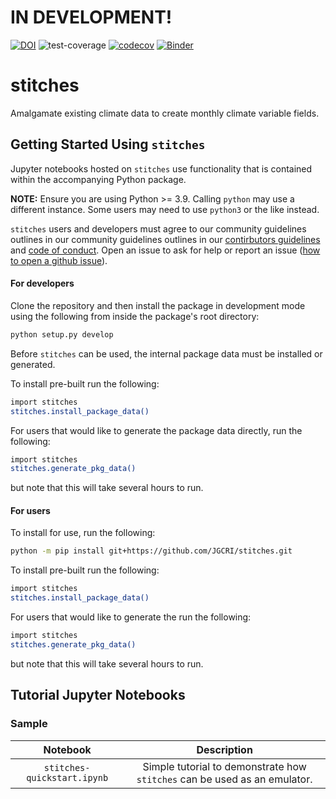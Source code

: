# IN DEVELOPMENT!

 [![DOI](https://zenodo.org/badge/317969428.svg)](https://zenodo.org/badge/latestdoi/317969428) ![test-coverage](https://github.com/JGCRI/stitches/workflows/build/badge.svg) [![codecov](https://codecov.io/gh/JGCRI/stitches/branch/main/graph/badge.svg)](https://codecov.io/gh/JGCRI/stitches) [![Binder](https://mybinder.org/badge_logo.svg)](https://mybinder.org/v2/gh/JGCRI/stitches.git/main?filepath=notebooks%2Fsample.ipynb)

# stitches
Amalgamate existing climate data to create monthly climate variable fields.

## Getting Started Using `stitches`
Jupyter notebooks hosted on `stitches` use functionality that is contained within the accompanying Python package.  

**NOTE:**  Ensure you are using Python >= 3.9.  Calling `python` may use a different instance.  Some users may need to use `python3` or the like instead.

`stitches`  users and developers must agree to our community guidelines outlines in our community guidelines outlines in our 
[contirbutors guidelines](CONTRIBUTING.md) and [code of conduct](CODE_OF_CONDUCT.md). 
Open an issue to ask for help or report an issue ([how to open a github issue](https://docs.github.com/en/enterprise-server@3.1/issues/tracking-your-work-with-issues/creating-an-issue)). 

#### For developers
Clone the repository and then install the package in development mode using the following from inside the package's root directory:
```bash
python setup.py develop
```

Before `stitches` can be used, the internal package data must be installed or
generated.

To install pre-built run the following:
```bash
import stitches
stitches.install_package_data()
```

For users that would like to generate the package data directly, run the following:

```bash
import stitches 
stitches.generate_pkg_data()
```
but note that this will take several hours to run.


#### For users
To install for use, run the following:
```bash
python -m pip install git+https://github.com/JGCRI/stitches.git
```

To install pre-built run the following:
```bash
import stitches
stitches.install_package_data()
```

For users that would like to generate the run the following: 

```bash
import stitches 
stitches.generate_pkg_data()
```
but note that this will take several hours to run.




## Tutorial Jupyter Notebooks
### Sample
| Notebook | Description |
|:-:|:-:|
| `stitches-quickstart.ipynb` | Simple tutorial to demonstrate how `stitches` can be used as an emulator. |
